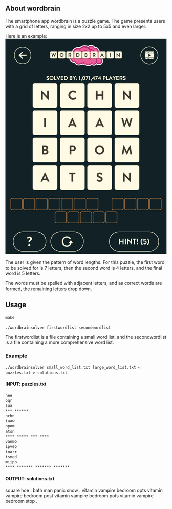 ## About wordbrain
The smartphone app wordbrain is a puzzle game. The game presents users with a grid of letters, ranging in size 2x2 up to 5x5 and even larger.

Here is an example:
![](example.png)

The user is given the pattern of word lengths. For this puzzle, the first word to be solved for is 7 letters, then the second word is 4 letters, and the final word is 5 letters.

The words must be spelled with adjacent letters, and as correct words are formed, the remaining letters drop down.

## Usage

`make`  

`./wordbrainsolver firstwordlist secondwordlist`

The firstwordlist is a file containing a small word list, and the secondwordlist is a file containing a more comprehensive word list.

### Example

`./wordbrainsolver small_word_list.txt large_word_list.txt < puzzles.txt > solutions.txt`

#### INPUT: puzzles.txt
```
hee
oqr
sua
*** ******
nchn
iaaw
bpom
atsn
**** ***** *** ****
vanmo
ipveo
toarr
tsmed
miipb
**** ******* ******* *******

```

#### OUTPUT: solutions.txt
square hoe 
.
bath man panic snow 
.
vitamin vampire bedroom opts 
vitamin vampire bedroom post 
vitamin vampire bedroom pots 
vitamin vampire bedroom stop 
.
